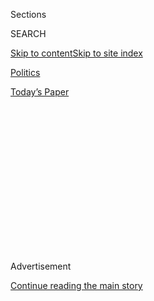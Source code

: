 <div id="app">

<div>

<div>

<div>

<div class="NYTAppHideMasthead css-1q2w90k e1suatyy0">

<div class="section css-ui9rw0 e1suatyy2">

<div class="css-eph4ug er09x8g0">

<div class="css-6n7j50">

</div>

<span class="css-1dv1kvn">Sections</span>

<div class="css-10488qs">

<span class="css-1dv1kvn">SEARCH</span>

</div>

[Skip to content](#site-content)[Skip to site
index](#site-index)

</div>

<div id="masthead-section-label" class="css-1wr3we4 eaxe0e00">

[Politics](https://www.nytimes3xbfgragh.onion/section/politics)

</div>

<div class="css-10698na e1huz5gh0">

</div>

</div>

<div id="masthead-bar-one" class="section hasLinks css-15hmgas e1csuq9d3">

<div class="css-uqyvli e1csuq9d0">

</div>

<div class="css-1uqjmks e1csuq9d1">

</div>

<div class="css-9e9ivx">

[](https://myaccount.nytimes3xbfgragh.onion/auth/login?response_type=cookie&client_id=vi)

</div>

<div class="css-1bvtpon e1csuq9d2">

[Today’s
Paper](https://www.nytimes3xbfgragh.onion/section/todayspaper)

</div>

</div>

</div>

</div>

<div data-aria-hidden="false">

<div id="site-content" data-role="main">

<div>

<div class="css-1aor85t" style="opacity:0.000000001;z-index:-1;visibility:hidden">

<div class="css-1hqnpie">

<div class="css-epjblv">

<span class="css-17xtcya">[Politics](/section/politics)</span><span class="css-x15j1o">|</span><span class="css-fwqvlz">Does
Donald Trump Still Think Climate Change Is a Hoax? No One Can
Say</span>

</div>

<div class="css-k008qs">

<div class="css-1iwv8en">

<span class="css-18z7m18"></span>

<div>

</div>

</div>

<span class="css-1n6z4y">https://nyti.ms/2rAPzsh</span>

<div class="css-1705lsu">

<div class="css-4xjgmj">

<div class="css-4skfbu" data-role="toolbar" data-aria-label="Social Media Share buttons, Save button, and Comments Panel with current comment count" data-testid="share-tools">

  - 
  - 
  - 
  - 
    
    <div class="css-6n7j50">
    
    </div>

  - 

</div>

</div>

</div>

</div>

</div>

</div>

<div class="css-13pd83m">

</div>

<div id="top-wrapper" class="css-1sy8kpn">

<div id="top-slug" class="css-l9onyx">

Advertisement

</div>

[Continue reading the main
story](#after-top)

<div class="ad top-wrapper" style="text-align:center;height:100%;display:block;min-height:250px">

<div id="top" class="place-ad" data-position="top" data-size-key="top">

</div>

</div>

<div id="after-top">

</div>

</div>

<div id="sponsor-wrapper" class="css-1hyfx7x">

<div id="sponsor-slug" class="css-19vbshk">

Supported by

</div>

[Continue reading the main
story](#after-sponsor)

<div id="sponsor" class="ad sponsor-wrapper" style="text-align:center;height:100%;display:block">

</div>

<div id="after-sponsor">

</div>

</div>

<div class="css-1vkm6nb ehdk2mb0">

# Does Donald Trump Still Think Climate Change Is a Hoax? No One Can Say

</div>

<div class="css-79elbk" data-testid="photoviewer-wrapper">

<div class="css-z3e15g" data-testid="photoviewer-wrapper-hidden">

</div>

<div class="css-1a48zt4 ehw59r15" data-testid="photoviewer-children">

![<span class="css-16f3y1r e13ogyst0" data-aria-hidden="true">Scott
Pruitt, the administrator the E.P.A., spoke to members of the news media
at the White House on
Friday.</span><span class="css-cnj6d5 e1z0qqy90" itemprop="copyrightHolder"><span class="css-1ly73wi e1tej78p0">Credit...</span><span><span>Al
Drago/The New York
Times</span></span></span>](https://static01.graylady3jvrrxbe.onion/images/2017/06/03/us/03trump/03trump-articleLarge.jpg?quality=75&auto=webp&disable=upscale)

</div>

</div>

<div class="css-xt80pu e12qa4dv0">

<div class="css-18e8msd">

<div class="css-vp77d3 epjyd6m0">

<div class="css-1baulvz">

By [<span class="css-1baulvz last-byline" itemprop="name">Peter
Baker</span>](http://www.nytimes3xbfgragh.onion/by/peter-baker)

</div>

</div>

  - June 2,
    2017

  - 
    
    <div class="css-4xjgmj">
    
    <div class="css-d8bdto" data-role="toolbar" data-aria-label="Social Media Share buttons, Save button, and Comments Panel with current comment count" data-testid="share-tools">
    
      - 
      - 
      - 
      - 
        
        <div class="css-6n7j50">
        
        </div>
    
      - 
    
    </div>
    
    </div>

</div>

</div>

<div class="section meteredContent css-1r7ky0e" name="articleBody" itemprop="articleBody">

<div class="css-1fanzo5 StoryBodyCompanionColumn">

<div class="css-53u6y8">

WASHINGTON — As a businessman, [President
Trump](https://www.nytimes3xbfgragh.onion/topic/person/donald-trump?inline=nyt-per)
was a frequent and scornful critic of the concept of [climate
change](https://www.nytimes3xbfgragh.onion/section/climate?inline=nyt-classifier).
In the years before running for president, he called it “nonexistent,”
“mythical” and a “a total con job.” Whenever snow fell in New York, it
seemed, he would mock the idea of global warming.

“Global warming has been proven to be a canard repeatedly over and over
again,” [he
wrote](https://twitter.com/realDonaldTrump/status/185074709111644160?ref_src=twsrc%5Etfw&ref_url=https%3A%2F%2Fwww.vox.com%2Fpolicy-and-politics%2F2017%2F6%2F1%2F15726472%2Ftrump-tweets-global-warming-paris-climate-agreement)
on Twitter in 2012. In another post later that year, [he
said](https://twitter.com/realdonaldtrump/status/265895292191248385?lang=en),
“The concept of global warming was created by and for the Chinese in
order to make U.S. manufacturing non-competitive.” A year later, [he
wrote](https://twitter.com/realDonaldTrump/status/408977616926830592?ref_src=twsrc%5Etfw&ref_url=https%3A%2F%2Fwww.vox.com%2Fpolicy-and-politics%2F2017%2F6%2F1%2F15726472%2Ftrump-tweets-global-warming-paris-climate-agreement)
that “global warming is a total, and very expensive, hoax\!”

But on Friday, a day after Mr. Trump [withdrew the United
States](https://www.nytimes3xbfgragh.onion/2017/06/01/climate/trump-paris-climate-agreement.html?ref=todayspaper)
from the Paris climate change accord, the White House refused to say
whether the president still considers climate change a hoax. As other
leaders around the world vowed to confront climate change without the
United States, Mr. Trump’s advisers fanned out to defend his decision
and, when pressed, said they did not know his view of the science
underlying the debate.

</div>

</div>

<div class="css-1fanzo5 StoryBodyCompanionColumn">

<div class="css-53u6y8">

“I have not had an opportunity to have that discussion,” said Sean
Spicer, the White House press
secretary.

</div>

</div>

<div class="css-1sngw6j">

[](https://www.nytimes3xbfgragh.onion/interactive/2017/06/02/climate/trump-paris-green-climate-fund.html)

<div class="css-1eoytci">

![](https://static01.graylady3jvrrxbe.onion/images/2017/06/02/climate/trump-paris-green-climate-fund-1496444974956/trump-paris-green-climate-fund-1496444974956-articleLarge.jpg)

</div>

<div class="css-1rha1bf">

## What Is the Green Climate Fund and How Much Does the U.S. Actually Pay?

In announcing his decision to exit the Paris accord, President Trump
scorned the Green Climate Fund. Does the United States contribute an
outsize share?

</div>

</div>

<div class="css-1fanzo5 StoryBodyCompanionColumn">

<div class="css-53u6y8">

“I do not speak for the president,” [said Ryan
Zinke](http://www.cnn.com/2017/06/02/politics/donald-trump-climate-change-belief/),
the interior secretary.

“You should ask him that,” [said Kellyanne
Conway](http://abcnews.go.com/US/trump-counselor-kellyanne-conway-wont-president-believes-global/story?id=47787361),
the White House counselor.

Mr. Trump offered no opportunity for anyone to ask him that on Friday.
But his current views, whatever they may be, presumably shaped his
thinking as he evaluated whether to remain in the Paris accord. Given
that he promised on Thursday to seek to re-enter the pact on better
terms or negotiate an entirely new deal that he said would be fairer to
the United States, his acceptance or denial of climate science seems
likely to determine his approach.

In his speech announcing his decision, he did not address the science of
climate change or repeat any of the skepticism he has expressed for
years. Instead, he cast it largely in economic terms, arguing that
President [Barack
Obama](https://www.nytimes3xbfgragh.onion/topic/person/barack-obama)
agreed to a bad deal for Americans that would handcuff the economy and
put the United States at a disadvantage against its international
competitors. He did not say the goal itself was pointless, only that it
would be too much of a burden.

But administration officials clearly saw no benefit in clarifying. If
they affirmed that he still believed climate change to be fake, they
would expose him to even more criticism at home and abroad and
complicate the lives of those advisers who accept the broad scientific
consensus. If they asserted that he had changed his mind and now agreed
that climate change is real, then they would have to explain a flip-flop
while risking criticism from his own base.

</div>

</div>

<div class="css-1fanzo5 StoryBodyCompanionColumn">

<div class="css-53u6y8">

Moreover, recent weeks have reminded White House aides about the dangers
of making declarative statements about the president’s beliefs or
actions only to have him contradict them within days or even hours. When
Mr. Trump [fired James B.
Comey](https://www.nytimes3xbfgragh.onion/2017/05/09/us/politics/james-comey-fired-fbi.html),
the F.B.I. director, he sent out his vice president and top aides to
give an explanation of his decision that quickly unraveled after he gave
an interview with a conflicting version of events.

Climate science deniers, cheered by his decision to pull out of the
Paris agreement, seemed willing to live without a clearer statement
taking on what they call the bogus claims of environmental advocates.

“I think his withdrawing us from Paris was the greatest action by a
president in my lifetime,” said Steve Milloy, who runs a website,
JunkScience.com, which aims to debunk climate change and who served on
Mr. Trump’s environmental transition team. “And he explained his action
brilliantly. Most substantive explanation I’ve ever heard from a
president — including Reagan.”

“What he believes,” Mr. Milloy added, “you need to get from him.”

Supporters of the Paris accord said the White House refusal to outline
Mr. Trump’s beliefs on climate change indicated that he had not bothered
to inform himself on the issue before making a decision with enormous
consequences. “By not admitting what his views on this, the White House
is just hiding the fact that Trump is too incurious to actually look
seriously at the issue,” said Andrew Light, a former Obama State
Department official who helped negotiate the Paris pact.

Carol Browner, a former Environmental Protection Agency administrator
under Bill Clinton and adviser to Mr. Obama, said Mr. Trump’s action
seemed founded on misinformation. “Seems he accepts junk science in his
decision making which makes you wonder if next he will repeal bans on
indoor smoking and put lead back in paint,” she said.

Scott Pruitt, the administrator of the E.P.A. and a longtime critic of
what he calls “climate exaggerators,” said the question of what Mr.
Trump believed about the science never came up during the
administration’s deliberations over the Paris
agreement.

</div>

</div>

<div class="css-1sngw6j">

[](https://www.nytimes3xbfgragh.onion/interactive/2017/03/21/climate/how-americans-think-about-climate-change-in-six-maps.html)

<div class="css-1eoytci">

![](https://static01.graylady3jvrrxbe.onion/images/2017/03/21/climate/how-americans-think-about-climate-change-in-six-maps-1490111758035/how-americans-think-about-climate-change-in-six-maps-1490111758035-articleLarge.jpg)

</div>

<div class="css-1rha1bf">

## How Americans Think About Climate Change, in Six Maps

Americans overwhelmingly believe that global warming is happening, and
that carbon emissions should be scaled back. But fewer are sure that it
will harm them personally.

</div>

</div>

<div class="css-1fanzo5 StoryBodyCompanionColumn">

<div class="css-53u6y8">

“What’s interesting about all the discussions that we had through the
last several weeks have been focused on one singular issue: Is Paris
good or not for this country?” he told reporters at the White House.
“That’s the discussions I’ve had with the president.”

Mr. Pruitt and other administration officials defended Mr. Trump’s
decision as a courageous action to protect the United States. “We have
nothing to be apologetic about as a country,” he said, noting that the
country has reduced its carbon emissions in recent years, attributing
that to innovation and technology rather than government regulation.

“So, when we look at issues like this, we are leading with action and
not words,” he said. “I also want to say that exiting Paris does not
mean disengagement.”

Describing his own views, Mr. Pruitt derided those “climate
exaggerators,” who he said make assertions with great certainty. Mr.
Pruitt said he has concluded that “global warming is occurring, that
human activity contributes to it in some manner” but “measuring with
precision, from my perspective, the degree of human contribution is very
challenging.”

Mr. Trump has not been so shy in the past about his opinions on the
subject. At one point in 2009, he signed an open letter to Mr. Obama
published as an ad in newspapers supporting “meaningful and effective
measures to control climate change,” although that may have just
reflected the influence of the three adult children who also
signed.

</div>

</div>

<div class="css-1sngw6j">

[](https://www.nytimes3xbfgragh.onion/interactive/2017/06/02/climate/trump-paris-mayors.html)

<div class="css-1eoytci">

![](https://static01.graylady3jvrrxbe.onion/images/2017/06/01/climate/trump-paris-agreement-reactions-1496371339213/trump-paris-agreement-reactions-1496371339213-articleLarge.jpg)

</div>

<div class="css-1rha1bf">

## How Cities and States Reacted to Trump’s Decision to Exit the Paris Climate Deal

President Trump’s decision to withdraw from the Paris climate agreement
drew immediate reaction from big-city mayors, governors and Congress
members.

</div>

</div>

<div class="css-1fanzo5 StoryBodyCompanionColumn">

<div class="css-53u6y8">

But he soon found climate change to be a favorite target on Twitter,
mentioning the topic scores of times over the years, particularly during
cold weather spells. “Any and all weather events are used by the GLOBAL
WARMING HOAXSTERS to justify higher taxes to save our planet\!” [he
wrote](https://twitter.com/realDonaldTrump/status/427556692109574146?ref_src=twsrc%5Etfw&ref_url=http%3A%2F%2Fwww.motherjones.com%2Fenvironment%2F2016%2F11%2Ftrump-climate-timeline)
in 2014. “They don’t believe it $$$$\!”

As he opened his presidential campaign, he told Hugh Hewitt, the
conservative radio host, that the weather changed naturally over time
and that there was not a major problem. “I’m not a believer in global
warming,” he said. “I’m not a believer in man-made global warming.”

After he won the election last November, he tempered his views in [an
interview](https://www.nytimes3xbfgragh.onion/2016/11/23/us/politics/trump-new-york-times-interview-transcript.html)
with The New York Times, saying that he believed “there is some
connectivity” between human activity and climate change and promising to
look at the issue with fresh eyes.

“I have a very open mind,” he said. “And I’m going to study a lot of the
things that happened on it and we’re going to look at it very carefully.
But I have an open mind.”

By this week, however, Mr. Trump was no longer speaking his mind on the
question of the science, and neither were his aides.

Mr. Spicer said twice this week that he had not had the chance to ask
the president. Asked if he would find time to take the question to Mr.
Trump, he said, “If I can, I will.”

</div>

</div>

</div>

<div>

</div>

<div>

</div>

<div>

</div>

<div>

<div id="bottom-wrapper" class="css-1ede5it">

<div id="bottom-slug" class="css-l9onyx">

Advertisement

</div>

[Continue reading the main
story](#after-bottom)

<div id="bottom" class="ad bottom-wrapper" style="text-align:center;height:100%;display:block;min-height:90px">

</div>

<div id="after-bottom">

</div>

</div>

</div>

</div>

</div>

## Site Index

<div>

</div>

## Site Information Navigation

  - [© <span>2020</span> <span>The New York Times
    Company</span>](https://help.nytimes3xbfgragh.onion/hc/en-us/articles/115014792127-Copyright-notice)

<!-- end list -->

  - [NYTCo](https://www.nytco.com/)
  - [Contact
    Us](https://help.nytimes3xbfgragh.onion/hc/en-us/articles/115015385887-Contact-Us)
  - [Work with us](https://www.nytco.com/careers/)
  - [Advertise](https://nytmediakit.com/)
  - [T Brand Studio](http://www.tbrandstudio.com/)
  - [Your Ad
    Choices](https://www.nytimes3xbfgragh.onion/privacy/cookie-policy#how-do-i-manage-trackers)
  - [Privacy](https://www.nytimes3xbfgragh.onion/privacy)
  - [Terms of
    Service](https://help.nytimes3xbfgragh.onion/hc/en-us/articles/115014893428-Terms-of-service)
  - [Terms of
    Sale](https://help.nytimes3xbfgragh.onion/hc/en-us/articles/115014893968-Terms-of-sale)
  - [Site
    Map](https://spiderbites.nytimes3xbfgragh.onion)
  - [Help](https://help.nytimes3xbfgragh.onion/hc/en-us)
  - [Subscriptions](https://www.nytimes3xbfgragh.onion/subscription?campaignId=37WXW)

</div>

</div>

</div>

</div>
